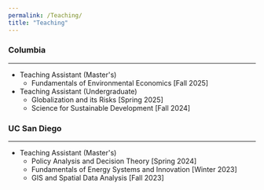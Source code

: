 ```yaml
---
permalink: /Teaching/
title: "Teaching"
---
```


### Columbia
---
* Teaching Assistant (Master's)
    * Fundamentals of Environmental Economics [Fall 2025]
* Teaching Assistant (Undergraduate)
    * Globalization and its Risks [Spring 2025]
    * Science for Sustainable Development [Fall 2024]

### UC San Diego
---
* Teaching Assistant (Master's)
    * Policy Analysis and Decision Theory [Spring 2024]
    * Fundamentals of Energy Systems and Innovation [Winter 2023]
    * GIS and Spatial Data Analysis [Fall 2023]

